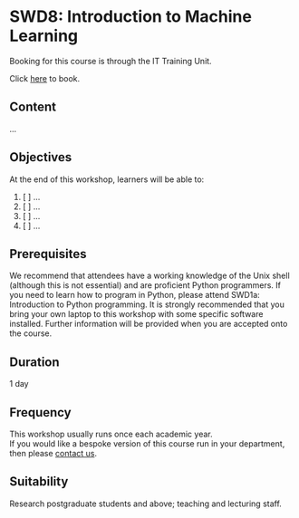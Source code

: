 # SWD8: Introduction to Machine Learning

Booking for this course is through the IT Training Unit.  

Click [here](...) to book.  

## Content

...

## Objectives

At the end of this workshop, learners will be able to:

1. [ ] ...
2. [ ] ...
3. [ ] ...  
4. [ ] ...

## Prerequisites

We recommend that attendees have a working knowledge of the Unix shell (although this is not essential) and are proficient Python programmers. If you need to learn how to program in Python, please attend SWD1a: Introduction to Python programming. It is strongly recommended that you bring your own laptop to this workshop with some specific software installed. Further information will be provided when you are accepted onto the course.

## Duration

1 day

## Frequency

This workshop usually runs once each academic year.  
If you would like a bespoke version of this course run in your department, then please [contact us](https://bit.ly/arc-help).  

## Suitability

Research postgraduate students and above; teaching and lecturing staff.
